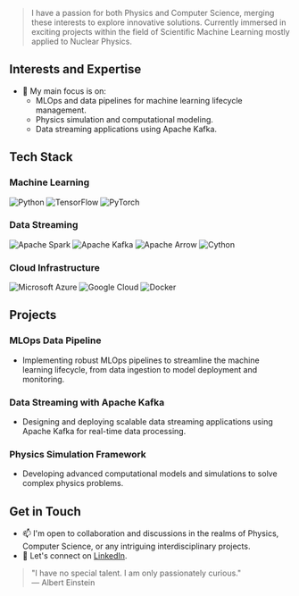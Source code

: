 
> I have a passion for both Physics and Computer Science, merging these interests to explore innovative solutions.
> Currently immersed in exciting projects within the field of Scientific Machine Learning mostly applied to Nuclear Physics.

## Interests and Expertise
- 🚀 My main focus is on:
  - MLOps and data pipelines for machine learning lifecycle management.
  - Physics simulation and computational modeling.
  - Data streaming applications using Apache Kafka.
  

## Tech Stack

### Machine Learning
![Python](https://img.shields.io/badge/Python-3776AB?style=for-the-badge&logo=python&logoColor=white)
![TensorFlow](https://img.shields.io/badge/TensorFlow-FF6F00?style=for-the-badge&logo=tensorflow&logoColor=white)
![PyTorch](https://img.shields.io/badge/PyTorch-EE4C2C?style=for-the-badge&logo=pytorch&logoColor=white)

### Data Streaming
![Apache Spark](https://img.shields.io/badge/Apache%20Spark-E25A1C?style=for-the-badge&logo=apachespark&logoColor=white)
![Apache Kafka](https://img.shields.io/badge/Apache%20Kafka-231F20?style=for-the-badge&logo=apachekafka&logoColor=white)
![Apache Arrow](https://img.shields.io/badge/Apache%20Arrow-00BFFF?style=for-the-badge&logo=apachearrow&logoColor=white)
![Cython](https://img.shields.io/badge/Cython-3776AB?style=for-the-badge&logo=cython&logoColor=white)

### Cloud Infrastructure
![Microsoft Azure](https://img.shields.io/badge/Microsoft%20Azure-0078D4?style=for-the-badge&logo=microsoftazure&logoColor=white)
![Google Cloud](https://img.shields.io/badge/Google%20Cloud-4285F4?style=for-the-badge&logo=googlecloud&logoColor=white)
![Docker](https://img.shields.io/badge/Docker-2496ED?style=for-the-badge&logo=docker&logoColor=white)

## Projects

### MLOps Data Pipeline
- Implementing robust MLOps pipelines to streamline the machine learning lifecycle, from data ingestion to model deployment and monitoring.

### Data Streaming with Apache Kafka
- Designing and deploying scalable data streaming applications using Apache Kafka for real-time data processing.

### Physics Simulation Framework
- Developing advanced computational models and simulations to solve complex physics problems.

## Get in Touch
- 📫 I'm open to collaboration and discussions in the realms of Physics, Computer Science, or any intriguing interdisciplinary projects.
- 💼 Let's connect on [LinkedIn](https://www.linkedin.com/in/mustafa-jarallah/).


> "I have no special talent. I am only passionately curious."  
> — Albert Einstein
<!---

majarall/majarall is a ✨ special ✨ repository because its `README.md` (this file) appears on your GitHub profile.
You can click the Preview link to take a look at your changes.
--->
